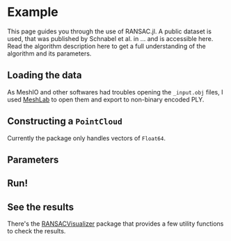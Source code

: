 # Example

This page guides you through the use of RANSAC.jl.
A public dataset is used, that was published by Schnabel et al. in ... and is accessible here.
Read the algorithm description here to get a full understanding of the algorithm and its parameters.

## Loading the data

As MeshIO and other softwares had troubles opening the `_input.obj` files, I used [MeshLab]() to open them and export to non-binary encoded PLY.

## Constructing a `PointCloud`

Currently the package only handles vectors of `Float64`.

## Parameters

## Run!

## See the results

There's the [RANSACVisualizer]() package that provides a few utility functions to check the results.
